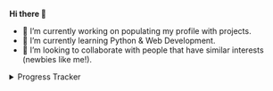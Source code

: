 **Hi there 👋**

- 🔭 I’m currently working on populating my profile with projects.
- 🌱 I’m currently learning Python & Web Development.
- 👯 I’m looking to collaborate with people that have similar interests (newbies like me!).

<details>
<summary>Progress Tracker</summary>
<br>

This section documents my accomplishments and progress across selected MOOC platforms.

Platforms and sites used:
- [**Coursera**](https://github.com/neo-ran/neo-ran#coursera)
- [**The Odin Project**](https://github.com/neo-ran/neo-ran#the-odin-project)
- [**edX**](https://github.com/neo-ran/neoran#edx)

<!-- Coursera section -->
## Coursera
> Link: [Profile](https://www.coursera.org/user/06d87c718869ff93519589521158e269)

**Completed courses**:
|  Course    |  Offered By | Field | Course Certificate |
| :--------: | :---------: | :---: | :----------------: |
| [Learn to Program: The Fundamentals](https://www.coursera.org/learn/learn-to-program) [(Assignments)](https://github.com/neo-ran/coursera-learn-to-program)| `University of Toronto` | Software Development | [Link](https://coursera.org/share/928ff38615abc20adae8a8909a0112e8) |
| [Introduction to User Experience Design](https://www.coursera.org/learn/user-experience-design) | `Georgia Institute of Technology` | Design and Product | [Link](https://coursera.org/share/3f22a122b1cc43354d7cdda950f157b4) |
| [Learning How to Learn: Powerful mental tools to help you master tough subjects](https://www.coursera.org/learn/learning-how-to-learn) | `Deep Teaching Solutions` | Personal Development | - |
| [Information Security: Context and Introduction](https://www.coursera.org/learn/information-security-data) | `University of London & Royal Holloway, University of London` | Computer Security and Networks | [Link](https://coursera.org/share/8cb45927254a1865a538eb8a8ea36c0f) |
| [COVID-19 Contact Tracing](https://www.coursera.org/learn/covid-19-contact-tracing) | `Johns Hopkins University`| Public Health | [Link](https://coursera.org/share/81511c31cdcfa32e48ace030fbf1d645) |
| [A Tour of Google Cloud Hands-on Labs](https://www.coursera.org/projects/googlecloud-a-tour-of-google-cloud-hands-on-labs-5s3nf) | `Google Cloud Training` | Cloud Computing | [Link](https://coursera.org/share/47a1afc99352098e4b1704e0d7f32906) |
| [Programming for Everybody (Getting Started with Python)](https://www.coursera.org/learn/python) | `University of Michigan` | Software Development | [Link](https://coursera.org/share/cdcae0d208d7ed69ccdc6468340daf04) |

<!-- The Odin Project section -->
## The Odin Project
**Progress**:
| Section | Mark | Project Submission |
| :-------------------: | :--: | :----------------: |
| Introduction | ✅ | N/A | 
| Installations | ✅ | N/A | 
| Git Basics | ✅ | N/A | 
| HTML Foundations | ✅ | [GitHub Repository](https://github.com/neo-ran/odin-recipes) | 
| CSS Foundations | ✅ | N/A | 
| Flexbox | - | - | 
| JavaScript Basics | - | - | 
| The Back End | - | - |
| Conclusion | - | - |

<!-- edX section -->
## edX
> Link: [Profile](https://profile.edx.org/u/gja_ledesma)

**Course(s) currently taking**:
| Course | Offered By | Subject |
| :----: | :--------: | :---: |
| [CS50's Understanding Technology](https://www.edx.org/course/cs50s-understanding-technology) [(Alt)](https://cs50.harvard.edu/technology/2017/) | `Harvard University` | Computer Science |

**Course(s) pending**:
| Course | Offered By | Subject | Starts on: |
| :----: | :--------: | :---: | :--------: |
| [Introduction to Computer Science and Programming Using Python](https://www.edx.org/course/introduction-to-computer-science-and-programming-7) | `Massachusetts Institute of Technology` | Computer Science | 1st of June, 2022 |
</details>

<!-- 
## 📫 How to reach me:
(Banners with Coursera, edx, mail, etc.)

## Highlights:
Certificates:
(PYFE, LTP, etc.)

Projects:
(batch script, etc.)

-->


<!--
**neo-ran/neo-ran** is a ✨ _special_ ✨ repository because its `README.md` (this file) appears on your GitHub profile.

Here are some ideas to get you started:
- 🤔 I’m looking for help with ...
- 💬 Ask me about ...
- ⚡ Fun fact: ...
-->